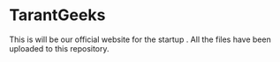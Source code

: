 # TarantGeeks
This is will be our official website for the startup . All the files have been uploaded to this repository. 
